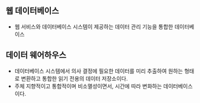 ## 웹 데이터베이스

- 웹 서비스와 데이터베이스 시스템이 제공하는 데이터 관리 기능을 통합한 데이터베이스

## 데이터 웨어하우스

- 데이터베이스 시스템에서 의사 결정에 필요한 데이터를 미리 추출하여 원하는 형태로 변환하고 통합한 읽기 전용의 데이터 저장소이다.
- 주체 지향적이고 통합적이며 비소멸성이면서, 시간에 따라 변화하는 데이터베이스이다.